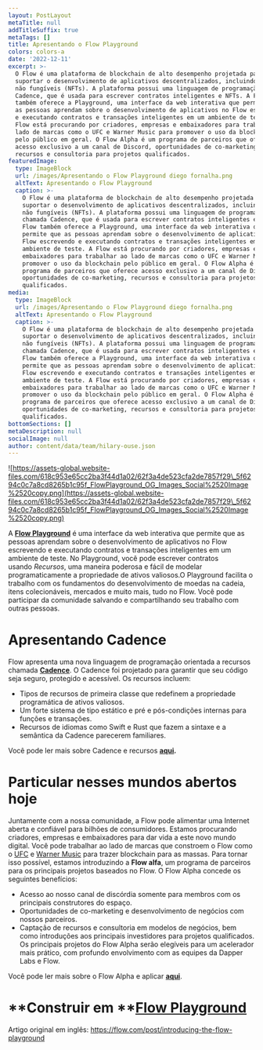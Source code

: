 ```yaml
---
layout: PostLayout
metaTitle: null
addTitleSuffix: true
metaTags: []
title: Apresentando o Flow Playground
colors: colors-a
date: '2022-12-11'
excerpt: >-
  O Flow é uma plataforma de blockchain de alto desempenho projetada para
  suportar o desenvolvimento de aplicativos descentralizados, incluindo tokens
  não fungíveis (NFTs). A plataforma possui uma linguagem de programação chamada
  Cadence, que é usada para escrever contratos inteligentes e NFTs. A Flow
  também oferece a Playground, uma interface da web interativa que permite que
  as pessoas aprendam sobre o desenvolvimento de aplicativos no Flow escrevendo
  e executando contratos e transações inteligentes em um ambiente de teste. A
  Flow está procurando por criadores, empresas e embaixadores para trabalhar ao
  lado de marcas como o UFC e Warner Music para promover o uso da blockchain
  pelo público em geral. O Flow Alpha é um programa de parceiros que oferece
  acesso exclusivo a um canal de Discord, oportunidades de co-marketing,
  recursos e consultoria para projetos qualificados.
featuredImage:
  type: ImageBlock
  url: /images/Apresentando o Flow Playground diego fornalha.png
  altText: Apresentando o Flow Playground
  caption: >-
    O Flow é uma plataforma de blockchain de alto desempenho projetada para
    suportar o desenvolvimento de aplicativos descentralizados, incluindo tokens
    não fungíveis (NFTs). A plataforma possui uma linguagem de programação
    chamada Cadence, que é usada para escrever contratos inteligentes e NFTs. A
    Flow também oferece a Playground, uma interface da web interativa que
    permite que as pessoas aprendam sobre o desenvolvimento de aplicativos no
    Flow escrevendo e executando contratos e transações inteligentes em um
    ambiente de teste. A Flow está procurando por criadores, empresas e
    embaixadores para trabalhar ao lado de marcas como o UFC e Warner Music para
    promover o uso da blockchain pelo público em geral. O Flow Alpha é um
    programa de parceiros que oferece acesso exclusivo a um canal de Discord,
    oportunidades de co-marketing, recursos e consultoria para projetos
    qualificados.
media:
  type: ImageBlock
  url: /images/Apresentando o Flow Playground diego fornalha.png
  altText: Apresentando o Flow Playground
  caption: >-
    O Flow é uma plataforma de blockchain de alto desempenho projetada para
    suportar o desenvolvimento de aplicativos descentralizados, incluindo tokens
    não fungíveis (NFTs). A plataforma possui uma linguagem de programação
    chamada Cadence, que é usada para escrever contratos inteligentes e NFTs. A
    Flow também oferece a Playground, uma interface da web interativa que
    permite que as pessoas aprendam sobre o desenvolvimento de aplicativos no
    Flow escrevendo e executando contratos e transações inteligentes em um
    ambiente de teste. A Flow está procurando por criadores, empresas e
    embaixadores para trabalhar ao lado de marcas como o UFC e Warner Music para
    promover o uso da blockchain pelo público em geral. O Flow Alpha é um
    programa de parceiros que oferece acesso exclusivo a um canal de Discord,
    oportunidades de co-marketing, recursos e consultoria para projetos
    qualificados.
bottomSections: []
metaDescription: null
socialImage: null
author: content/data/team/hilary-ouse.json
---
```

![https://assets-global.website-files.com/618c953e65cc2ba3f44d1a02/62f3a4de523cfa2de7857f29\_5f6294c0c7a8cd8265b1c95f_FlowPlayground_OG_Images_Social%2520Image%2520copy.png](https://assets-global.website-files.com/618c953e65cc2ba3f44d1a02/62f3a4de523cfa2de7857f29\_5f6294c0c7a8cd8265b1c95f_FlowPlayground_OG_Images_Social%2520Image%2520copy.png)

A [**Flow Playground**](https://www.onflow.org/play) é uma interface da web interativa que permite que as pessoas aprendam sobre o desenvolvimento de aplicativos no Flow escrevendo e executando contratos e transações inteligentes em um ambiente de teste. No Playground, você pode escrever contratos usando *Recursos*, uma maneira poderosa e fácil de modelar programaticamente a propriedade de ativos valiosos.O Playground facilita o trabalho com os fundamentos do desenvolvimento de moedas na cadeia, itens colecionáveis, mercados e muito mais, tudo no Flow. Você pode participar da comunidade salvando e compartilhando seu trabalho com outras pessoas.

# **Apresentando Cadence**

Flow apresenta uma nova linguagem de programação orientada a recursos chamada [**Cadence**](https://docs.onflow.org/docs/introduction). O Cadence foi projetado para garantir que seu código seja seguro, protegido e acessível. Os recursos incluem:

*   Tipos de recursos de primeira classe que redefinem a propriedade programática de ativos valiosos.
*   Um forte sistema de tipo estático e pré e pós-condições internas para funções e transações.
*   Recursos de idiomas como Swift e Rust que fazem a sintaxe e a semântica da Cadence parecerem familiares.

Você pode ler mais sobre Cadence e recursos [**aqui**](https://docs.onflow.org/docs/introduction)**.**

# **Particular nesses mundos abertos hoje**

Juntamente com a nossa comunidade, a Flow pode alimentar uma Internet aberta e confiável para bilhões de consumidores. Estamos procurando criadores, empresas e embaixadores para dar vida a este novo mundo digital. Você pode trabalhar ao lado de marcas que constroem o Flow como o [UFC](https://medium.com/dapperlabs/enter-the-octagon-ufc-on-flow-brings-mma-to-crypto-480618408510) e [Warner Music](https://www.forbes.com/sites/michaeldelcastillo/2019/09/12/exclusive-from-cryptokitties-to-cardi-b-warner-music-joins-11-million-investment-in-ethereum-replacement/#6eb810d2b21f) para trazer blockchain para as massas. Para tornar isso possível, estamos introduzindo a **Flow alfa**, um programa de parceiros para os principais projetos baseados no Flow. O Flow Alpha concede os seguintes benefícios:

*   Acesso ao nosso canal de discórdia somente para membros com os principais construtores do espaço.
*   Oportunidades de co-marketing e desenvolvimento de negócios com nossos parceiros.
*   Captação de recursos e consultoria em modelos de negócios, bem como introduções aos principais investidores para projetos qualificados. Os principais projetos do Flow Alpha serão elegíveis para um acelerador mais prático, com profundo envolvimento com as equipes da Dapper Labs e Flow.

Você pode ler mais sobre o Flow Alpha e aplicar [**aqui**](http://www.onflow.org/flow-alpha).

# **Construir em **[**Flow Playground**](https://www.onflow.org/play)

Artigo original em inglês: https://flow.com/post/introducing-the-flow-playground
